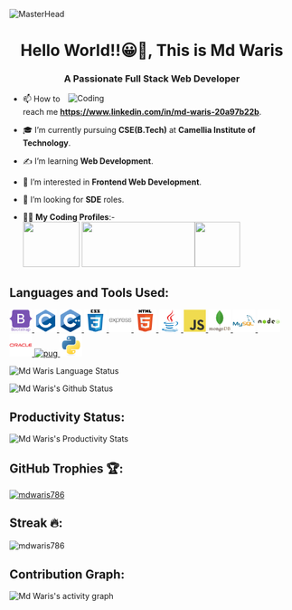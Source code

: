 ![MasterHead](https://camo.githubusercontent.com/48ec00ed4c84e771db4a1db90b56352923a8d644452a32b434d68e97006c9337/68747470733a2f2f63686b736b696c6c732e636f6d2f77702d636f6e74656e742f75706c6f6164732f323032302f30342f504e432d416e696d617465642d42616e6e6572732e676966)
<h1 align="center">Hello World!!😀👋, This is Md Waris</h1>
<h3 align="center">A Passionate Full Stack Web Developer</h3>
<img align="right" alt="Coding" width="400" src="https://miro.medium.com/max/1360/1*IRGHmiGsa16stedQvIaZfw.gif">

- 📫 How to reach me **https://www.linkedin.com/in/md-waris-20a97b22b**.
- 🎓 I’m currently pursuing **CSE(B.Tech)** at **Camellia Institute of Technology**.
- ✍️ I’m learning **Web Development**.
- 👀 I’m interested in **Frontend Web Development**.
- 💞️ I’m looking for **SDE** roles.

- :technologist: **My Coding Profiles**:-
<br/> [<img height="80" width="100" src="https://cdn0.desidime.com/topics/photos/1421274/original/Screenshot_2022-04-10_at_1.36.37_PM.png?1649578014"/>](https://auth.geeksforgeeks.org/user/mdwaris786/profile) [<img height="80" width="200" src="https://www.kindpng.com/picc/m/290-2901833_codechef-is-a-non-commercial-competitive-programming-signage.png"/>](https://www.codechef.com/users/mdwaris786)[<img height="80" width="80" src="https://upload.wikimedia.org/wikipedia/commons/4/40/HackerRank_Icon-1000px.png"/>](https://www.hackerrank.com/mdwaris786)

## Languages and Tools Used:
<p align="left"> <a href="https://getbootstrap.com" target="_blank" rel="noreferrer"> <img src="https://raw.githubusercontent.com/devicons/devicon/master/icons/bootstrap/bootstrap-plain-wordmark.svg" alt="bootstrap" width="40" height="40"/> </a> <a href="https://www.cprogramming.com/" target="_blank" rel="noreferrer"> <img src="https://raw.githubusercontent.com/devicons/devicon/master/icons/c/c-original.svg" alt="c" width="40" height="40"/> </a> <a href="https://www.w3schools.com/cpp/" target="_blank" rel="noreferrer"> <img src="https://raw.githubusercontent.com/devicons/devicon/master/icons/cplusplus/cplusplus-original.svg" alt="cplusplus" width="40" height="40"/> </a> <a href="https://www.w3schools.com/css/" target="_blank" rel="noreferrer"> <img src="https://raw.githubusercontent.com/devicons/devicon/master/icons/css3/css3-original-wordmark.svg" alt="css3" width="40" height="40"/> </a> <a href="https://expressjs.com" target="_blank" rel="noreferrer"> <img src="https://raw.githubusercontent.com/devicons/devicon/master/icons/express/express-original-wordmark.svg" alt="express" width="40" height="40"/> </a> <a href="https://www.w3.org/html/" target="_blank" rel="noreferrer"> <img src="https://raw.githubusercontent.com/devicons/devicon/master/icons/html5/html5-original-wordmark.svg" alt="html5" width="40" height="40"/> </a> <a href="https://www.java.com" target="_blank" rel="noreferrer"> <img src="https://raw.githubusercontent.com/devicons/devicon/master/icons/java/java-original.svg" alt="java" width="40" height="40"/> </a> <a href="https://developer.mozilla.org/en-US/docs/Web/JavaScript" target="_blank" rel="noreferrer"> <img src="https://raw.githubusercontent.com/devicons/devicon/master/icons/javascript/javascript-original.svg" alt="javascript" width="40" height="40"/> </a> <a href="https://www.mongodb.com/" target="_blank" rel="noreferrer"> <img src="https://raw.githubusercontent.com/devicons/devicon/master/icons/mongodb/mongodb-original-wordmark.svg" alt="mongodb" width="40" height="40"/> </a> <a href="https://www.mysql.com/" target="_blank" rel="noreferrer"> <img src="https://raw.githubusercontent.com/devicons/devicon/master/icons/mysql/mysql-original-wordmark.svg" alt="mysql" width="40" height="40"/> </a> <a href="https://nodejs.org" target="_blank" rel="noreferrer"> <img src="https://raw.githubusercontent.com/devicons/devicon/master/icons/nodejs/nodejs-original-wordmark.svg" alt="nodejs" width="40" height="40"/> </a> <a href="https://www.oracle.com/" target="_blank" rel="noreferrer"> <img src="https://raw.githubusercontent.com/devicons/devicon/master/icons/oracle/oracle-original.svg" alt="oracle" width="40" height="40"/> </a> <a href="https://pugjs.org" target="_blank" rel="noreferrer"> <img src="https://cdn.worldvectorlogo.com/logos/pug.svg" alt="pug" width="40" height="40"/> </a> <a href="https://www.python.org" target="_blank" rel="noreferrer"> <img src="https://raw.githubusercontent.com/devicons/devicon/master/icons/python/python-original.svg" alt="python" width="40" height="40"/> </a> </p>

![Md Waris Language Status](https://github-readme-stats.vercel.app/api/top-langs/?username=mdwaris786&layout=compact&theme=gruvbox)

![Md Waris's Github Status](https://github-readme-stats.vercel.app/api?username=mdwaris786&show_icons=true&include_all_commits=true&theme=gruvbox)



## Productivity Status:
![Md Waris's Productivity Stats](https://github-profile-summary-cards.vercel.app/api/cards/profile-details?username=mdwaris786&theme=monokai)

## GitHub Trophies 🏆:
  
<p align="left"> <a href="https://github.com/ryo-ma/github-profile-trophy"><img src="https://github-profile-trophy.vercel.app/?username=mdwaris786&theme=monokai" alt="mdwaris786" /></a> </p>

## Streak ️‍🔥:

<p><img align="center" src="https://github-readme-streak-stats.herokuapp.com/?user=mdwaris786&theme=monokai" alt="mdwaris786" /></p>

## Contribution Graph:

![Md Waris's activity graph](https://activity-graph.herokuapp.com/graph?username=mdwaris786&theme=gruvbox)

